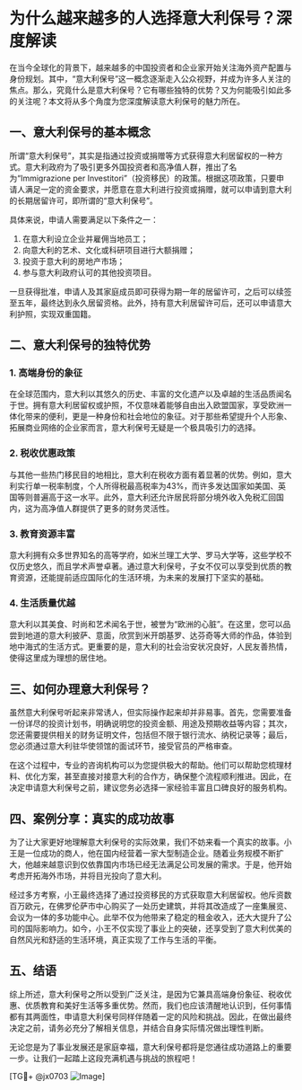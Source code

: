 # 为什么越来越多的人选择意大利保号？深度解读

在当今全球化的背景下，越来越多的中国投资者和企业家开始关注海外资产配置与身份规划。其中，“意大利保号”这一概念逐渐走入公众视野，并成为许多人关注的焦点。那么，究竟什么是意大利保号？它有哪些独特的优势？又为何能吸引如此多的关注呢？本文将从多个角度为您深度解读意大利保号的魅力所在。

## 一、意大利保号的基本概念

所谓“意大利保号”，其实是指通过投资或捐赠等方式获得意大利居留权的一种方式。意大利政府为了吸引更多外国投资者和高净值人群，推出了名为“Immigrazione per Investitori”（投资移民）的政策。根据这项政策，只要申请人满足一定的资金要求，并愿意在意大利进行投资或捐赠，就可以申请到意大利的长期居留许可，即所谓的“意大利保号”。

具体来说，申请人需要满足以下条件之一：
1. 在意大利设立企业并雇佣当地员工；
2. 向意大利的艺术、文化或科研项目进行大额捐赠；
3. 投资于意大利的房地产市场；
4. 参与意大利政府认可的其他投资项目。

一旦获得批准，申请人及其家庭成员即可获得为期一年的居留许可，之后可以续签至五年，最终达到永久居留资格。此外，持有意大利居留许可后，还可以申请意大利护照，实现双重国籍。

## 二、意大利保号的独特优势

### 1. 高端身份的象征

在全球范围内，意大利以其悠久的历史、丰富的文化遗产以及卓越的生活品质闻名于世。拥有意大利居留权或护照，不仅意味着能够自由出入欧盟国家，享受欧洲一体化带来的便利，更是一种身份和社会地位的象征。对于那些希望提升个人形象、拓展商业网络的企业家而言，意大利保号无疑是一个极具吸引力的选择。

### 2. 税收优惠政策

与其他一些热门移民目的地相比，意大利在税收方面有着显著的优势。例如，意大利实行单一税率制度，个人所得税最高税率为43%，而许多发达国家如美国、英国等则普遍高于这一水平。此外，意大利还允许居民将部分境外收入免税汇回国内，这为高净值人群提供了更多的财务灵活性。

### 3. 教育资源丰富

意大利拥有众多世界知名的高等学府，如米兰理工大学、罗马大学等，这些学校不仅历史悠久，而且学术声誉卓著。通过意大利保号，子女不仅可以享受到优质的教育资源，还能提前适应国际化的生活环境，为未来的发展打下坚实的基础。

### 4. 生活质量优越

意大利以其美食、时尚和艺术闻名于世，被誉为“欧洲的心脏”。在这里，您可以品尝到地道的意大利披萨、意面，欣赏到米开朗基罗、达芬奇等大师的作品，体验到地中海式的生活方式。更重要的是，意大利的社会治安状况良好，人民友善热情，使得这里成为理想的居住地。

## 三、如何办理意大利保号？

虽然意大利保号听起来非常诱人，但实际操作起来却并非易事。首先，您需要准备一份详尽的投资计划书，明确说明您的投资金额、用途及预期收益等内容；其次，您还需要提供相关的财务证明文件，包括但不限于银行流水、纳税记录等；最后，您必须通过意大利驻华使领馆的面试环节，接受官员的严格审查。

在这个过程中，专业的咨询机构可以为您提供极大的帮助。他们可以帮助您梳理材料、优化方案，甚至直接对接意大利的合作方，确保整个流程顺利推进。因此，在决定申请意大利保号之前，建议您务必选择一家经验丰富且口碑良好的服务机构。

## 四、案例分享：真实的成功故事

为了让大家更好地理解意大利保号的实际效果，我们不妨来看一个真实的故事。小王是一位成功的商人，他在国内经营着一家大型制造企业。随着业务规模不断扩大，他越来越意识到仅依靠国内市场已经无法满足公司发展的需求。于是，他开始考虑开拓海外市场，并将目光投向了意大利。

经过多方考察，小王最终选择了通过投资移民的方式获取意大利居留权。他斥资数百万欧元，在佛罗伦萨市中心购买了一处历史建筑，并将其改造成了一座集展览、会议为一体的多功能中心。此举不仅为他带来了稳定的租金收入，还大大提升了公司的国际影响力。如今，小王不仅实现了事业上的突破，还享受到了意大利优美的自然风光和舒适的生活环境，真正实现了工作与生活的平衡。

## 五、结语

综上所述，意大利保号之所以受到广泛关注，是因为它兼具高端身份象征、税收优惠、优质教育和美好生活等多重优势。然而，我们也应该清醒地认识到，任何事情都有其两面性，申请意大利保号同样伴随着一定的风险和挑战。因此，在做出最终决定之前，请务必充分了解相关信息，并结合自身实际情况做出理性判断。

无论您是为了事业发展还是家庭幸福，意大利保号都将是您通往成功道路上的重要一步。让我们一起踏上这段充满机遇与挑战的旅程吧！

[TG💪+ @jx0703 ![Image](https://github.com/user-attachments/assets/dbca1d08-cadb-493c-b0ec-ad6f7a83f270)]